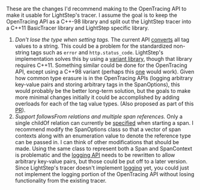 These are the changes I'd recommend making to the OpenTracing API to
make it usable for LightStep's tracer. I assume the goal is to keep the
OpenTracing API as a C++-98 library and split out the LightStep tracer into
a C++11 BasicTracer library and LightStep specific library.
1. *Don't lose the type when setting tags.* The current API
   [converts](https://github.com/opentracing/opentracing-cpp/blob/master/opentracing/span.h#L190)
   all tag values to a string. This could be a problem for the standardized
   non-string tags such as `error` and `http.status_code`. LightStep's
   implementation solves this by using a [variant
   library](https://github.com/mapbox/variant), though that library requires
   C++11. Something similar could be done for the OpenTracing API, except using
   a C++98 variant (perhaps this
   [one](https://github.com/martinmoene/variant-lite) would work). Given how
   common type erasure is in the OpenTracing APIs (logging arbitrary key-value
   pairs and storing arbitrary tags in the SpanOptions), this would probably be
   the better long-term solution, but the goals to make more minimal changes
   initially it could be accomplished by adding overloads for each of the tag
   value types.  (Also proposed as part of this
   [PR](https://github.com/jquinn47/opentracing-cpp/blob/1b915dabcdb3c93ca8f2db71ae1efc4350431c8a/opentracing/span.h#L20)).
2. *Support followsFrom relations and multiple span references.* Only a
   single childOf relation can currently be
   [specified](https://github.com/opentracing/opentracing-cpp/blob/master/opentracing/tracer.h#L32)
   when starting a span. I recommend modify the SpanOptions class so that a vector
   of span contexts along with an enumeration value to denote the reference type can be
   passed in.
I can think of other modifications that should be made. Using the same class to
represent both a Span and SpanContext is problematic and the [logging
API](https://github.com/opentracing/opentracing-cpp/blob/master/opentracing/span.h#L122)
needs to be rewritten to allow arbitrary key-value pairs, but those could be put
off to a later version. Since LightStep's tracer doesn't implement
[logging](https://github.com/lightstep/lightstep-tracer-cpp/blob/master/src/c%2B%2B11/lightstep/span.h#L51)
yet, you could just not implement the logging portion of the OpenTracing API
without losing functionality from the existing tracer.
